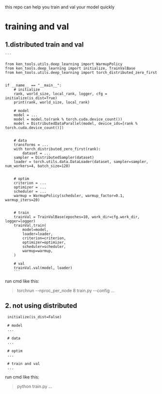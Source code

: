 this repo can help you train and val your model quickly

# training and val
 ## 1.distributed train and val
    ```
    
    from ken_tools.utils.deep_learning import WarmupPolicy
    from ken_tools.deep_learning import initialize, TrainValBase
    from ken_tools.utils.deep_learning import torch_distributed_zero_first


    if __name__ == "__main__":
        # initialize
        rank, world_size, local_rank, logger, cfg = initialize(is_dist=True)
        print(rank, world_size, local_rank)

        # model
        model = ...
        model = model.to(rank % torch.cuda.device_count())
        model = DistributedDataParallel(model, device_ids=[rank % torch.cuda.device_count()])


        # data
        transforms = ...
        with torch_distributed_zero_first(rank):
            dataset = ...
        sampler = DistributedSampler(dataset)
        loader = torch.utils.data.DataLoader(dataset, sampler=sampler, num_workers=4, batch_size=128)


        # optim
        criterion = ...
        optimizer = ...
        scheduler = ...
        warmup = WarmupPolicy(scheduler, warmup_factor=0.1, warmup_iters=20)


        # train
        trainVal = TrainValBase(epoches=10, work_dir=cfg.work_dir, logger=logger)
        trainVal.train(
            model=model,
            loader=loader,
            criterion=criterion,
            optimizer=optimizer,
            scheduler=scheduler,
            warmup=warmup,
        )

        # val
        trainVal.val(model, loader)
        ```
        
run cmd like this:
> torchrun --nproc_per_node 8 train.py --config ...
    
   
## 2. not using distributed
   ```
    initialize(is_dist=False)
   
    # model
    ...
   
    # data
    ...
   
    # optim
    ...
   
    # train and val
    ...
  ```

run cmd like this:
>python train.py ...
